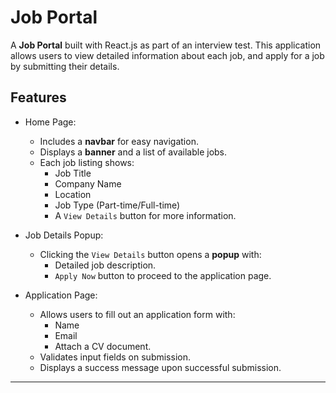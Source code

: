 # Job Portal 

A **Job Portal** built with React.js as part of an interview test. This application allows users to view detailed information about each job, and apply for a job by submitting their details.

## Features

- Home Page:
  - Includes a **navbar** for easy navigation.
  - Displays a **banner** and a list of available jobs.
  - Each job listing shows:
    - Job Title
    - Company Name
    - Location
    - Job Type (Part-time/Full-time)
    - A `View Details` button for more information.

- Job Details Popup:
  - Clicking the `View Details` button opens a **popup** with:
    - Detailed job description.
    - `Apply Now` button to proceed to the application page.

- Application Page:
  - Allows users to fill out an application form with:
    - Name
    - Email
    - Attach a CV document.
  - Validates input fields on submission.
  - Displays a success message upon successful submission.

---
